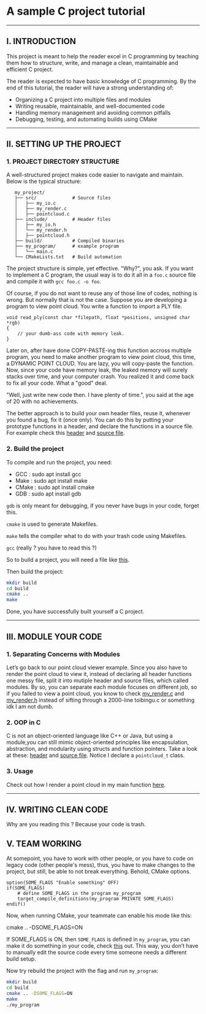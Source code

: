 # A sample C project tutorial

--- 

## I. INTRODUCTION
This project is meant to help the reader excel in C programming by teaching them how to structure, write, and manage a clean, maintainable and efficient C project.

The reader is expected to have basic knowledge of C programming. By the end of this tutorial, the reader will have a strong understanding of:
- Organizing a C project into multiple files and modules
- Writing reusable, maintainable, and well-documented code
- Handling memory management and avoiding common pitfalls
- Debugging, testing, and automating builds using CMake

--- 

## II. SETTING UP THE PROJECT

### 1. PROJECT DIRECTORY STRUCTURE
A well-structured project makes code easier to navigate and maintain. 
Below is the typical structure:

```
   my_project/
   ├── src/             # Source files
   │   ├── my_io.c
   │   ├── my_render.c
   │   ├── pointcloud.c
   ├── include/         # Header files
   │   ├── my_io.h
   │   └── my_render.h
   │   ├── pointcloud.h
   ├── build/           # Compiled binaries
   ├── my_program/      # example program
   │   └── main.c
   └── CMakeLists.txt   # Build automation
```

The project structure is simple, yet effective. "Why?", you ask. If you want to implement a C program, the usual way is to do it all in a `foo.c` source file and compile it with `gcc foo.c -o foo`.

Of course, if you do not want to reuse any of those line of codes, nothing is wrong. But normally that is not the case. Suppose you are developing a program to view point cloud. You write a function to import a PLY file.

```
void read_ply(const char *filepath, float *positions, unsigned char *rgb)
{
    // your dumb-ass code with memory leak.
}
```

Later on, after have done COPY-PASTE-ing this function accross multiple program, you need to make another program to view point cloud, this time, a DYNAMIC POINT CLOUD. You are lazy, you will copy-paste the function. Now, since your code have memory leak, the leaked memory will surely stacks over time, and your computer crash. You realized it and come back to fix all your code. What a "good" deal.

"Well, just write new code then. I have plenty of time.", you said at the age of 20 with no achievements.

The better approach is to build your own header files, reuse it, whenever you found a bug, fix it (once only). You can do this by putting your prototype functions in a header, and declare the functions in a source file. For example check this [header](include/my_io.h) and [source file](src/my_io.c).

### 2. Build the project

To compile and run the project, you need:
- GCC    : sudo apt install gcc
- Make   : sudo apt install make
- CMake  : sudo apt install cmake
- GDB    : sudo apt install gdb

`gdb` is only meant for debugging, if you never have bugs in your code, forget this.

`cmake` is used to generate Makefiles.

`make` tells the compiler what to do with your trash code using Makefiles.

`gcc` (really ? you have to read this ?)

So to build a project, you will need a file like [this](CMakeLists.txt).

Then build the project:
```sh
mkdir build
cd build
cmake ..
make
```

Done, you have successfully built yourself a C project.

--- 

## III. MODULE YOUR CODE

### 1. Separating Concerns with Modules

Let’s go back to our point cloud viewer example. Since you also have to render the point cloud to view it, instead of declaring all header functions one messy file, split it into mutiple header and source files, which called modules. By so, you can separate each module focuses on different job, so if you failed to view a point cloud, you know to check [my_render.c](src/my_render.c) and [my_render.h](include/my_render.h) instead of sifting through a 2000-line toibingu.c or something idk I am not dumb.

###  2. OOP in C

C is not an object-oriented language like C++ or Java, but using a module,you can still mimic object-oriented principles like encapsulation, abstraction, and modularity using structs and function pointers. Take a look at these: [header](include/pointcloud.h) and [source file](src/pointcloud.c). Notice I declare a `pointcloud_t` class.
 
### 3. Usage

Check out how I render a point cloud in my main function [here](my_program/main.c). 


--- 


## IV. WRITING CLEAN CODE

Why are you reading this ? Because your code is trash.

## V. TEAM WORKING

At somepoint, you have to work with other people, or you have to code on legacy code (other people's mess), thus, you have to make changes to the project, but still, be able to not break everything. Behold, CMake options.

```
option(SOME_FLAGS "Enable something" OFF)
if(SOME_FLAGS)
    # define SOME_FLAGS in the program my_program
    target_compile_definitions(my_program PRIVATE SOME_FLAGS)
endif()
```

Now, when running CMake, your teammate can enable his mode like this:

cmake .. -DSOME_FLAGS=ON

If SOME_FLAGS is ON, then `SOME_FLAGS` is defined in `my_program`, you can make it do something in your code, check [this](src/pointcloud.c) out.
This way, you don’t have to manually edit the source code every time someone needs a different build setup.

Now try rebuild the project with the flag and run `my_program`:

```sh
mkdir build
cd build
cmake .. -DSOME_FLAGS=ON
make
./my_program
```
